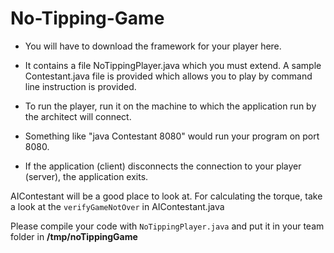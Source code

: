 # No-Tipping-Game
- You will have to download the framework for your player here.

- It contains a file NoTippingPlayer.java which you must extend. A sample Contestant.java file is provided which allows you to play by command line instruction is provided.

- To run the player, run it on the machine to which the application run by the architect will connect.

- Something like "java Contestant 8080" would run your program on port 8080.

- If the application (client) disconnects the connection to your player (server), the application exits.

AIContestant will be a good place to look at. For calculating the torque, take a look at the ```verifyGameNotOver``` in 
AIContestant.java

Please compile your code with ```NoTippingPlayer.java``` and put it in your team folder in **/tmp/noTippingGame**


